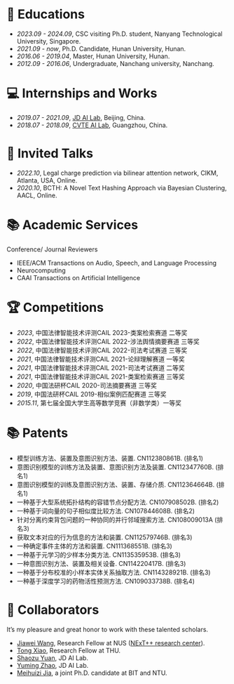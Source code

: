 
# 📖 Educations
- *2023.09 - 2024.09*, CSC visiting Ph.D. student, Nanyang Technological University, Singapore.
- *2021.09 - now*, Ph.D. Candidate, Hunan University, Hunan.
- *2016.06 - 2019.04*, Master, Hunan University, Hunan.
- *2012.09 - 2016.06*, Undergraduate, Nanchang university, Nanchang.

# 💻 Internships and Works
- *2019.07 - 2021.09*, [JD AI Lab](https://www.jd.com/), Beijing, China.
- *2018.07 - 2018.09*, [CVTE AI Lab](https://research.cvte.com/?locale=en-US), Guangzhou, China.

# 💬 Invited Talks
- *2022.10*, Legal charge prediction via bilinear attention network, CIKM, Atlanta, USA, Online.
- *2020.10*, BCTH: A Novel Text Hashing Approach via Bayesian Clustering, AACL, Online.

# 📚 Academic Services
Conference/ Journal Reviewers
- IEEE/ACM Transactions on Audio, Speech, and Language Processing
- Neurocomputing
- CAAI Transactions on Artificial Intelligence

# 🏆 Competitions
- *2023*, 中国法律智能技术评测CAIL 2023-类案检索赛道 二等奖
- *2022*, 中国法律智能技术评测CAIL 2022-涉法舆情摘要赛道 三等奖
- *2022*, 中国法律智能技术评测CAIL 2022-司法考试赛道 三等奖
- *2021*, 中国法律智能技术评测CAIL 2021-论辩理解赛道 一等奖
- *2021*, 中国法律智能技术评测CAIL 2021-司法考试赛道 二等奖
- *2021*, 中国法律智能技术评测CAIL 2021-类案检索赛道 三等奖
- *2020*, 中国法研杯CAIL 2020-司法摘要赛道 三等奖
- *2019*, 中国法研杯CAIL 2019-相似案例匹配赛道 三等奖
- *2015.11*, 第七届全国大学生高等数学竞赛（非数学类）一等奖

# 📚 Patents
- 模型训练方法、装置及意图识别方法、装置. CN112380861B. (排名1)
- 意图识别模型的训练方法及装置、意图识别方法及装置. CN112347760B. (排名1)
- 意图识别模型的训练及意图识别方法、装置、存储介质. CN112364664B. (排名1)
- 一种基于大型系统拓扑结构的容错节点分配方法. CN107908502B. (排名2)
- 一种基于词向量的句子相似度比较方法. CN107844608B. (排名2)
- 针对分离约束背包问题的一种协同的并行邻域搜索方法. CN108009013A (排名3)
- 获取文本对应的行为信息的方法和装置. CN112579746B. (排名3)
- 一种确定事件主体的方法和装置. CN111368551B. (排名3)
- 一种基于元学习的少样本分类方法. CN113535953B. (排名3)
- 一种意图识别方法、装置及相关设备. CN114220417B. (排名3)
- 一种基于分布校准的小样本实体关系抽取方法. CN114328921B. (排名3)
- 一种基于深度学习的药物活性预测方法. CN109033738B. (排名4)

# 🤝 Collaborators
It’s my pleasure and great honor to work with these talented scholars.
- [Jiawei Wang](https://scholar.google.com.hk/citations?user=ijtp4KIAAAAJ&hl=zh-CN), Research Fellow at NUS ([NExT++ research center](https://www.nextcenter.org/)).
- [Tong Xiao](https://tongxiao-cs.github.io/), Research Fellow at THU.
- [Shaozu Yuan](https://airsyuan.github.io/), JD AI Lab.
- [Yuming Zhao](https://scholar.google.com/citations?user=_wnpdNcAAAAJ&hl=zh-CN), JD AI Lab.
- [Meihuizi Jia](https://jmhz24.github.io), a joint Ph.D. candidate at BIT and NTU.

